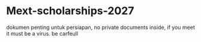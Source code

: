 # Mext-scholarships-2027
dokumen penting untuk persiapan, no private documents inside, if you meet it must be a virus. be carfeull
